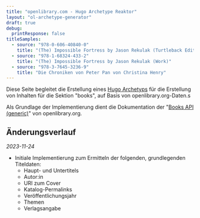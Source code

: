 ```yaml
---
title: "openlibrary.com - Hugo Archetype Reaktor"
layout: "ol-archetype-generator"
draft: true
debug:
  printResponse: false
titleSamples:
  - source: "978-0-606-40840-0"
    title: "(The) Impossible Fortress by Jason Rekulak (Turtleback Edition)"
  - source: "978-1-68324-433-2"
    title: "(The) Impossible Fortress by Jason Rekulak (Work)"
  - source: "978-3-7645-3236-9"
    title: "Die Chroniken von Peter Pan von Christina Henry"
---
```

Diese Seite begleitet die Erstellung eines [Hugo Archetyps](https://gohugo.io/content-management/archetypes/) 
für die Erstellung von Inhalten für die Sektion "books", auf Basis von 
openlibrary.org-Daten.s

Als Grundlage der Implementierung dient die Dokumentation der "[Books API 
(generic)](https://openlibrary.org/dev/docs/api/books)" von openlibrary.org.

## Änderungsverlauf

_2023-11-24_

* Initiale Implementierung zum Ermitteln der folgenden, grundlegenden Titeldaten:
  - Haupt- und Untertitels
  - Autor:in
  - URI zum Cover
  - Katalog-Permalinks
  - Veröffentlichungsjahr
  - Themen
  - Verlagsangabe
